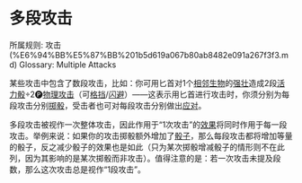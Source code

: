 # 多段攻击

所属规则: 攻击 (%E6%94%BB%E5%87%BB%201b5d619a067b80ab8482e091a267f3f3.md)
Glossary: Multiple Attacks

某些攻击中包含了数段攻击，比如：你可用匕首对1个[相邻](%E7%9B%B8%E9%82%BB%201b3d619a067b80d2b1c3cebda0c3ed6f.md)[生物](%E7%94%9F%E7%89%A9%201b3d619a067b80d0bbe1d113bf20ff1f.md)的[强壮](%E5%BC%BA%E5%A3%AE%201b3d619a067b8018b6a6d9d43490bbdc.md)造成2段[活力骰](%E6%B4%BB%E5%8A%9B%E9%AA%B0%201b3d619a067b8019a494fecc31aaaafa.md)÷2🅟[物理攻击](%E7%89%A9%E7%90%86%E6%94%BB%E5%87%BB%201b4d619a067b801e990cfa56185bd47c.md)（可[格挡](%E6%A0%BC%E6%8C%A1%201b4d619a067b803faa0fe2c3dd8fedee.md)/[闪避](%E9%97%AA%E9%81%BF%201b4d619a067b802bac11faba310fa6c8.md)）——这表示用匕首进行攻击时，你须分别为每段攻击分别[掷骰](%E6%8E%B7%E9%AA%B0%201b3d619a067b80f89c53e38483e535c4.md)，受击者也可对每段攻击分别做出[应对](%E5%BA%94%E5%AF%B9%E8%A1%8C%E5%8A%A8%201b3d619a067b80b1ad0bf551ab8120e2.md)。

多段攻击被视作一次整体攻击，因此作用于“1次攻击”的[效果](%E6%95%88%E6%9E%9C%201ced619a067b80929de8f2cc0076ad64.md)将同时作用于每一段攻击。举例来说：如果你的攻击掷骰额外增加了[骰子](%E9%AA%B0%E5%AD%90%201b3d619a067b809a8af1c709238cdb0d.md)，那么每段攻击都将增加等量的骰子，反之减少骰子的效果也是如此（只为某次掷骰增减骰子的情形则不在此列，因为其影响的是某次掷骰而非攻击）。值得注意的是：若一次攻击未提及段数，那么这次攻击总是视作“1段攻击”。